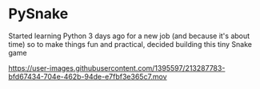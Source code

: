 # PySnake
Started learning Python 3 days ago for a new job (and because it's about time) so to make things fun and practical, decided building this tiny Snake game


https://user-images.githubusercontent.com/1395597/213287783-bfd67434-704e-462b-94de-e7fbf3e365c7.mov

